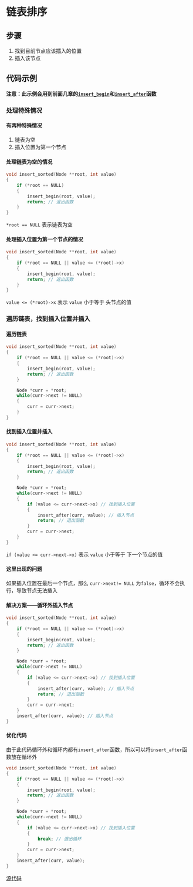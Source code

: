 # 链表排序

## 步骤

1. 找到目前节点应该插入的位置
2. 插入该节点

## 代码示例

**注意：此示例会用到前面几章的[`insert_begin`](../3.添加元素/README.md#头插法)和[`insert_after`](../5.任意位置插入元素/README.md#代码示例)函数**

### 处理特殊情况

#### 有两种特殊情况

1. 链表为空
2. 插入位置为第一个节点

#### 处理链表为空的情况

```c
void insert_sorted(Node **root, int value)
{
    if (*root == NULL)
    {
        insert_begin(root, value);
        return; // 退出函数
    }
}
```

`*root == NULL` 表示链表为空

#### 处理插入位置为第一个节点的情况

```c
void insert_sorted(Node **root, int value)
{
    if (*root == NULL || value <= (*root)->x)
    {
        insert_begin(root, value);
        return; // 退出函数
    }
}
```

`value <= (*root)->x` 表示 `value` 小于等于 头节点的值

### 遍历链表，找到插入位置并插入

#### 遍历链表

```c
void insert_sorted(Node **root, int value)
{
    if (*root == NULL || value <= (*root)->x)
    {
        insert_begin(root, value);
        return; // 退出函数
    }

    Node *curr = *root;
    while(curr->next != NULL)
    {
        curr = curr->next;
    }
}
```

#### 找到插入位置并插入

```c
void insert_sorted(Node **root, int value)
{
    if (*root == NULL || value <= (*root)->x)
    {
        insert_begin(root, value);
        return; // 退出函数
    }

    Node *curr = *root;
    while(curr->next != NULL)
    {
        if (value <= curr->next->x) // 找到插入位置
        {
            insert_after(curr, value); // 插入节点
            return; // 退出函数
        }
        curr = curr->next;
    }
}
```

`if (value <= curr->next->x)` 表示 `value` 小于等于 下一个节点的值

#### 这里出现的问题

如果插入位置在最后一个节点，那么 `curr->next!= NULL` 为`false`，循环不会执行，导致节点无法插入

#### 解决方案——循环外插入节点

```c
void insert_sorted(Node **root, int value)
{
    if (*root == NULL || value <= (*root)->x)
    {
        insert_begin(root, value);
        return; // 退出函数
    }

    Node *curr = *root;
    while(curr->next != NULL)
    {
        if (value <= curr->next->x) // 找到插入位置
        {
            insert_after(curr, value); // 插入节点
            return; // 退出函数
        }
        curr = curr->next;
    }
    insert_after(curr, value); // 插入节点
}
```

#### 优化代码

由于此代码循环外和循环内都有`insert_after`函数，所以可以将`insert_after`函数放在循环外

```c
void insert_sorted(Node **root, int value)
{
    if (*root == NULL || value <= (*root)->x)
    {
        insert_begin(root, value);
        return; // 退出函数
    }

    Node *curr = *root;
    while(curr->next != NULL)
    {
        if (value <= curr->next->x) // 找到插入位置
        {
            break; // 退出循环
        }
        curr = curr->next;
    }
    insert_after(curr, value);
}
```

[源代码](链表排序.c#L38)